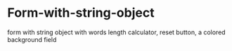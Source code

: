 # Form-with-string-object
form with string object with words length calculator, reset button, a colored background field

